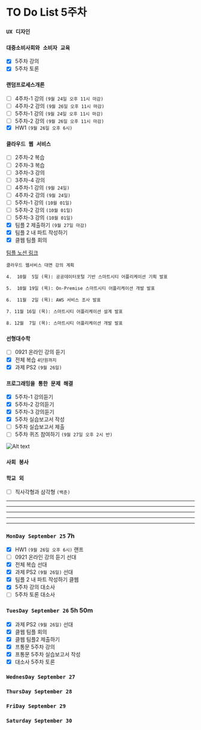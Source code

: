 # TO Do List 5주차

### `UX 디자인` 

### `대중소비사회와 소비자 교육`
- [x] 5주차 강의
- [x] 5주차 토론

### `랜덤프로세스개론`
- [ ] 4주차-1 강의 `(9월 24일 오후 11시 마감)`
- [ ] 4주차-2 강의 `(9월 26일 오후 11시 마감)`
- [ ] 5주차-1 강의 `(9월 24일 오후 11시 마감)`
- [ ] 5주차-2 강의 `(9월 26일 오후 11시 마감)`
- [x] HW1 `(9월 26일 오후 6시)`

### `클라우드 웹 서비스`
- [ ] 2주차-2 복습
- [ ] 2주차-3 복습 
- [ ] 3주차-3 강의 
- [ ] 3주차-4 강의 
- [ ] 4주차-1 강의 `(9월 24일)`
- [ ] 4주차-2 강의 `(9월 24일)` 
- [ ] 5주차-1 강의 `(10월 01일)`
- [ ] 5주차-2 강의 `(10월 01일)` 
- [ ] 5주차-3 강의 `(10월 01일)` 
- [x] 팀플 2 제출하기 `(9월 27일 마감)`
- [x] 팀플 2 내 파트 작성하기
- [x] 클웹 팀플 회의

[팀플 노션 링크](https://www.notion.so/Cloud-Web-Service-Team-Project-cb7f98e2e37c43fd98b7937e0d5018c5)
```
클라우드 웹서비스 대면 강의 계획

4.  10월  5일 (목): 공공데이터포털 기반 스마트시티 어플리케이션 기획 발표

5.  10월 19일 (목): On-Premise 스마트시티 어플리케이션 개발 발표

6.  11월  2일 (목): AWS 서비스 조사 발표

7. 11월 16일 (목): 스마트시티 어플리케이션 설계 발표

8. 12월  7일 (목): 스마트시티 어플리케이션 개발 발표
```

### `선형대수학`
- [ ] 0921 온라인 강의 듣기
- [x] 전체 복습 `4단원까지`
- [x] 과제 PS2 `(9월 26일)`

### `프로그래밍을 통한 문제 해결`
- [x] 5주차-1 강의듣기
- [x] 5주차-2 강의듣기
- [x] 5주차-3 강의듣기
- [x] 5주차 실습보고서 작성
- [ ] 5주차 실습보고서 제출
- [ ] 5주차 퀴즈 참여하기 `(9월 27일 오후 2시 반)`

![Alt text](%E1%84%91%E1%85%B3%E1%84%90%E1%85%A9%E1%86%BC%E1%84%86%E1%85%AE%E1%86%AB%E1%84%80%E1%85%A1%E1%86%BC%E1%84%8B%E1%85%B4%E1%84%80%E1%85%A8%E1%84%92%E1%85%AC%E1%86%A8%E1%84%89%E1%85%A5.png)

### `사회 봉사`

### `학교 외`
- [ ] 직사각형과 삼각형 `(백준)`

---
---
---
---
---

### `MonDay September 25` 7h
- [X] HW1 `(9월 26일 오후 6시)` 랜프
- [ ] 0921 온라인 강의 듣기     선대
- [x] 전체 복습                선대
- [x] 과제 PS2 `(9월 26일)`     선대
- [x] 팀플 2 내 파트 작성하기       클웹
- [x] 5주차 강의            대소사
- [ ] 5주차 토론            대소사

### `TuesDay September 26` 5h 50m
- [x] 과제 PS2 `(9월 26일)`     선대
- [x] 클웹 팀플 회의
- [x] 클웹 팀플2 제출하기
- [x] 프통문 5주차 강의
- [x] 프통문 5주차 실습보고서 작성
- [x] 대소사 5주차 토론

### `WednesDay September 27` 


### `ThursDay September 28` 

### `FriDay September 29`

### `Saturday September 30` 
